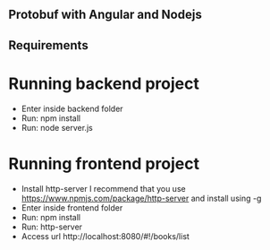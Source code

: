 Protobuf with Angular and Nodejs
------------------

## Requirements


# Running backend project
- Enter inside backend folder 
- Run: npm install
- Run: node server.js


# Running frontend project
- Install http-server I recommend that you use https://www.npmjs.com/package/http-server and install using -g
- Enter inside frontend folder 
- Run: npm install
- Run: http-server
- Access url http://localhost:8080/#!/books/list





